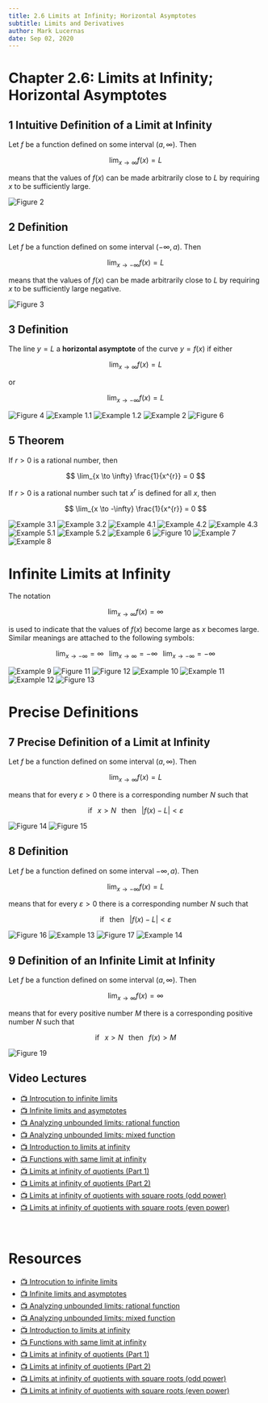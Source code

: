 ```yaml
---
title: 2.6 Limits at Infinity; Horizontal Asymptotes
subtitle: Limits and Derivatives
author: Mark Lucernas
date: Sep 02, 2020
---
```



# Chapter 2.6: Limits at Infinity; Horizontal Asymptotes

## 1 Intuitive Definition of a Limit at Infinity

Let $f$ be a function defined on some interval $(a, \infty)$. Then

$$
\lim_{x \to \infty} f(x) = L
$$

means that the values of $f(x)$ can be made arbitrarily close to $L$ by
requiring $x$ to be sufficiently large.

![Figure 2](../../../../../files/fall-2020/MATH-150/chapter-2/2.6_figure-2.png)

## 2 Definition

Let $f$ be a function defined on some interval $(-\infty, a)$. Then

$$
\lim_{x \to -\infty} f(x) = L
$$

means that the values of $f(x)$ can be made arbitrarily close to $L$ by
requiring $x$ to be sufficiently large negative.

![Figure 3](../../../../../files/fall-2020/MATH-150/chapter-2/2.6_figure-3.png)

## 3 Definition

The line $y = L$ a **horizontal asymptote** of the curve $y = f(x)$ if either

$$
\lim_{x \to \infty} f(x) = L
$$

or

$$
\lim_{x \to -\infty} f(x) = L
$$

![Figure 4](../../../../../files/fall-2020/MATH-150/chapter-2/2.6_figure-4.png)
![Example 1.1](../../../../../files/fall-2020/MATH-150/chapter-2/2.6_example-1.1.png)
![Example 1.2](../../../../../files/fall-2020/MATH-150/chapter-2/2.6_example-1.2.png)
![Example 2](../../../../../files/fall-2020/MATH-150/chapter-2/2.6_example-2.png)
![Figure 6](../../../../../files/fall-2020/MATH-150/chapter-2/2.6_figure-6.png)

## 5 Theorem

If $r > 0$ is a rational number, then

$$
\lim_{x \to \infty} \frac{1}{x^{r}} = 0
$$

If $r > 0$ is a rational number such tat $x^{r}$ is defined for all $x$, then

$$
\lim_{x \to -\infty} \frac{1}{x^{r}} = 0
$$

![Example 3.1](../../../../../files/fall-2020/MATH-150/chapter-2/2.6_example-3.1.png)
![Example 3.2](../../../../../files/fall-2020/MATH-150/chapter-2/2.6_example-3.2.png)
![Example 4.1](../../../../../files/fall-2020/MATH-150/chapter-2/2.6_example-4.1.png)
![Example 4.2](../../../../../files/fall-2020/MATH-150/chapter-2/2.6_example-4.2.png)
![Example 4.3](../../../../../files/fall-2020/MATH-150/chapter-2/2.6_example-4.3.png)
![Example 5.1](../../../../../files/fall-2020/MATH-150/chapter-2/2.6_example-5.1.png)
![Example 5.2](../../../../../files/fall-2020/MATH-150/chapter-2/2.6_example-5.2.png)
![Example 6](../../../../../files/fall-2020/MATH-150/chapter-2/2.6_example-6.png)
![Figure 10](../../../../../files/fall-2020/MATH-150/chapter-2/2.6_figure-10.png)
![Example 7](../../../../../files/fall-2020/MATH-150/chapter-2/2.6_example-7.png)
![Example 8](../../../../../files/fall-2020/MATH-150/chapter-2/2.6_example-8.png)

# Infinite Limits at Infinity

The notation

$$
\lim_{x \to \infty} f(x) = \infty
$$

is used to indicate that the values of $f(x)$ become large as $x$ becomes large.
Similar meanings are attached to the following symbols:

$$
\lim_{x \to -\infty} = \infty \;\;\; \lim_{x \to \infty} = -\infty \;\;\; \lim_{x \to -\infty} = -\infty
$$

![Example 9](../../../../../files/fall-2020/MATH-150/chapter-2/2.6_example-9.png)
![Figure 11](../../../../../files/fall-2020/MATH-150/chapter-2/2.6_figure-11.png)
![Figure 12](../../../../../files/fall-2020/MATH-150/chapter-2/2.6_figure-12.png)
![Example 10](../../../../../files/fall-2020/MATH-150/chapter-2/2.6_example-10.png)
![Example 11](../../../../../files/fall-2020/MATH-150/chapter-2/2.6_example-11.png)
![Example 12](../../../../../files/fall-2020/MATH-150/chapter-2/2.6_example-12.png)
![Figure 13](../../../../../files/fall-2020/MATH-150/chapter-2/2.6_figure-13.png)

# Precise Definitions

## 7 Precise Definition of a Limit at Infinity

Let $f$ be a function defined on some interval $(a, \infty)$. Then

$$
\lim_{x \to \infty} f(x) = L
$$

means that for every $\varepsilon > 0$ there is a corresponding number $N$ such
that

$$
\text{if} \;\;\; x > N \;\;\; \text{then} \;\;\; |f(x) - L| < \varepsilon
$$

![Figure 14](../../../../../files/fall-2020/MATH-150/chapter-2/2.6_figure-14.png)
![Figure 15](../../../../../files/fall-2020/MATH-150/chapter-2/2.6_figure-15.png)

## 8 Definition

Let $f$ be a function defined on some interval $-\infty, a)$. Then

$$
\lim_{x \to -\infty} f(x) = L
$$

means that for every $\varepsilon > 0$ there is a corresponding number $N$ such
that

$$
\text{if} \;\;\; \text{then} \;\;\; |f(x) - L| < \varepsilon
$$


![Figure 16](../../../../../files/fall-2020/MATH-150/chapter-2/2.6_figure-16.png)
![Example 13](../../../../../files/fall-2020/MATH-150/chapter-2/2.6_example-13.png)
![Figure 17](../../../../../files/fall-2020/MATH-150/chapter-2/2.6_figure-17.png)
![Example 14](../../../../../files/fall-2020/MATH-150/chapter-2/2.6_example-14.png)

## 9 Definition of an Infinite Limit at Infinity

Let $f$ be a function defined on some interval $(a, \infty)$. Then

$$
\lim_{x \to \infty} f(x) = \infty
$$

means that for every positive number $M$ there is a corresponding positive
number $N$ such that

$$
\text{if} \;\;\; x > N \;\;\; \text{then} \;\;\; f(x) > M
$$

![Figure 19](../../../../../files/fall-2020/MATH-150/chapter-2/2.6_figure-19.png)


## Video Lectures

- [📺 Introcution to infinite limits](https://www.khanacademy.org/math/ap-calculus-ab/ab-limits-new/ab-1-14/v/introduction-to-infinite-limits)
- [📺 Infinite limits and asymptotes](https://www.khanacademy.org/math/ap-calculus-ab/ab-limits-new/ab-1-14/v/infinite-limits-and-asymptotes)
- [📺 Analyzing unbounded limits: rational function](https://www.khanacademy.org/math/ap-calculus-ab/ab-limits-new/ab-1-14/v/unbounded-limits-algebraic-1)
- [📺 Analyzing unbounded limits: mixed function](https://www.khanacademy.org/math/ap-calculus-ab/ab-limits-new/ab-1-14/v/unbounded-limits-algebraic-2)
- [📺 Introduction to limits at infinity](https://www.khanacademy.org/math/ap-calculus-ab/ab-limits-new/ab-1-15/v/introduction-to-limits-at-infinity)
- [📺 Functions with same limit at infinity](https://www.khanacademy.org/math/ap-calculus-ab/ab-limits-new/ab-1-15/v/functions-with-same-limit-at-inifinity)
- [📺 Limits at infinity of quotients (Part 1)](https://www.khanacademy.org/math/ap-calculus-ab/ab-limits-new/ab-1-15/v/limits-at-positive-and-negative-infinity)
- [📺 Limits at infinity of quotients (Part 2)](https://www.khanacademy.org/math/ap-calculus-ab/ab-limits-new/ab-1-15/v/more-limits-at-infinity)
- [📺 Limits at infinity of quotients with square roots (odd power)](https://www.khanacademy.org/math/ap-calculus-ab/ab-limits-new/ab-1-15/v/limits-with-two-horizontal-asymptotes)
- [📺 Limits at infinity of quotients with square roots (even power)](https://www.khanacademy.org/math/ap-calculus-ab/ab-limits-new/ab-1-15/v/limit-at-infinity-of-rational-expression-with-radical-even)


<br>

# Resources

- [📺 Introcution to infinite limits](https://www.khanacademy.org/math/ap-calculus-ab/ab-limits-new/ab-1-14/v/introduction-to-infinite-limits)
- [📺 Infinite limits and asymptotes](https://www.khanacademy.org/math/ap-calculus-ab/ab-limits-new/ab-1-14/v/infinite-limits-and-asymptotes)
- [📺 Analyzing unbounded limits: rational function](https://www.khanacademy.org/math/ap-calculus-ab/ab-limits-new/ab-1-14/v/unbounded-limits-algebraic-1)
- [📺 Analyzing unbounded limits: mixed function](https://www.khanacademy.org/math/ap-calculus-ab/ab-limits-new/ab-1-14/v/unbounded-limits-algebraic-2)
- [📺 Introduction to limits at infinity](https://www.khanacademy.org/math/ap-calculus-ab/ab-limits-new/ab-1-15/v/introduction-to-limits-at-infinity)
- [📺 Functions with same limit at infinity](https://www.khanacademy.org/math/ap-calculus-ab/ab-limits-new/ab-1-15/v/functions-with-same-limit-at-inifinity)
- [📺 Limits at infinity of quotients (Part 1)](https://www.khanacademy.org/math/ap-calculus-ab/ab-limits-new/ab-1-15/v/limits-at-positive-and-negative-infinity)
- [📺 Limits at infinity of quotients (Part 2)](https://www.khanacademy.org/math/ap-calculus-ab/ab-limits-new/ab-1-15/v/more-limits-at-infinity)
- [📺 Limits at infinity of quotients with square roots (odd power)](https://www.khanacademy.org/math/ap-calculus-ab/ab-limits-new/ab-1-15/v/limits-with-two-horizontal-asymptotes)
- [📺 Limits at infinity of quotients with square roots (even power)](https://www.khanacademy.org/math/ap-calculus-ab/ab-limits-new/ab-1-15/v/limit-at-infinity-of-rational-expression-with-radical-even)

